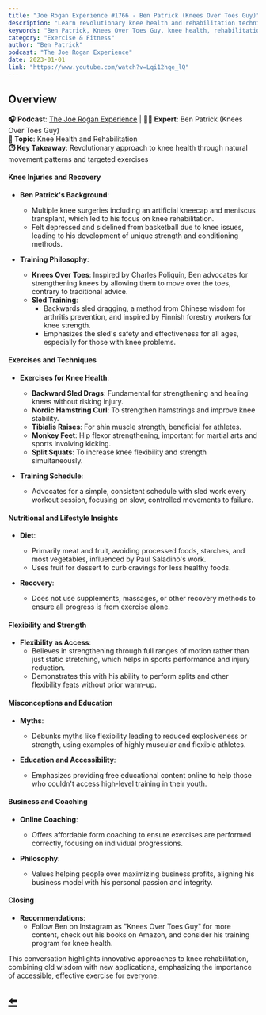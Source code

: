 ```yaml
---
title: "Joe Rogan Experience #1766 - Ben Patrick (Knees Over Toes Guy)"
description: "Learn revolutionary knee health and rehabilitation techniques from Ben Patrick, the Knees Over Toes Guy, focusing on natural movement and injury prevention."
keywords: "Ben Patrick, Knees Over Toes Guy, knee health, rehabilitation, Joe Rogan, injury prevention, natural movement"
category: "Exercise & Fitness"
author: "Ben Patrick"
podcast: "The Joe Rogan Experience"
date: 2023-01-01
link: "https://www.youtube.com/watch?v=Lqi12hqe_lQ"
---
```


## Overview

**🎧 Podcast**: [The Joe Rogan Experience](https://open.spotify.com/show/4rOoJ6Egrf8K2IrywzwOMk) | **👨‍🏋️ Expert**: Ben Patrick (Knees Over Toes Guy)  
**🎯 Topic**: Knee Health and Rehabilitation  
**⏱️ Key Takeaway**: Revolutionary approach to knee health through natural movement patterns and targeted exercises

#### **Knee Injuries and Recovery**

- **Ben Patrick's Background**: 
  - Multiple knee surgeries including an artificial kneecap and meniscus transplant, which led to his focus on knee rehabilitation.
  - Felt depressed and sidelined from basketball due to knee issues, leading to his development of unique strength and conditioning methods.

- **Training Philosophy**: 
  - **Knees Over Toes**: Inspired by Charles Poliquin, Ben advocates for strengthening knees by allowing them to move over the toes, contrary to traditional advice.
  - **Sled Training**: 
    - Backwards sled dragging, a method from Chinese wisdom for arthritis prevention, and inspired by Finnish forestry workers for knee strength.
    - Emphasizes the sled's safety and effectiveness for all ages, especially for those with knee problems.

#### **Exercises and Techniques**

- **Exercises for Knee Health**: 
  - **Backward Sled Drags**: Fundamental for strengthening and healing knees without risking injury.
  - **Nordic Hamstring Curl**: To strengthen hamstrings and improve knee stability.
  - **Tibialis Raises**: For shin muscle strength, beneficial for athletes.
  - **Monkey Feet**: Hip flexor strengthening, important for martial arts and sports involving kicking.
  - **Split Squats**: To increase knee flexibility and strength simultaneously.

- **Training Schedule**: 
  - Advocates for a simple, consistent schedule with sled work every workout session, focusing on slow, controlled movements to failure.

#### **Nutritional and Lifestyle Insights**

- **Diet**: 
  - Primarily meat and fruit, avoiding processed foods, starches, and most vegetables, influenced by Paul Saladino's work.
  - Uses fruit for dessert to curb cravings for less healthy foods.

- **Recovery**: 
  - Does not use supplements, massages, or other recovery methods to ensure all progress is from exercise alone.

#### **Flexibility and Strength**

- **Flexibility as Access**: 
  - Believes in strengthening through full ranges of motion rather than just static stretching, which helps in sports performance and injury reduction.
  - Demonstrates this with his ability to perform splits and other flexibility feats without prior warm-up.

#### **Misconceptions and Education**

- **Myths**: 
  - Debunks myths like flexibility leading to reduced explosiveness or strength, using examples of highly muscular and flexible athletes.

- **Education and Accessibility**: 
  - Emphasizes providing free educational content online to help those who couldn't access high-level training in their youth.

#### **Business and Coaching**

- **Online Coaching**: 
  - Offers affordable form coaching to ensure exercises are performed correctly, focusing on individual progressions.

- **Philosophy**: 
  - Values helping people over maximizing business profits, aligning his business model with his personal passion and integrity.

#### **Closing**

- **Recommendations**: 
  - Follow Ben on Instagram as "Knees Over Toes Guy" for more content, check out his books on Amazon, and consider his training program for knee health.

This conversation highlights innovative approaches to knee rehabilitation, combining old wisdom with new applications, emphasizing the importance of accessible, effective exercise for everyone.

## [⬅️](/)
